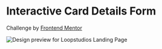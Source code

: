 # Interactive Card Details Form

Challenge by [Frontend Mentor](https://www.frontendmentor.io/challenges)

![Design preview for Loopstudios Landing Page](https://repository-images.githubusercontent.com/590258344/976df3f2-bf56-41c3-af52-f0916c842ae6)
